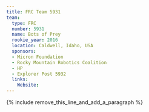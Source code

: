 ```yaml
---
title: FRC Team 5931
team:
  type: FRC
  number: 5931
  name: Bots of Prey
  rookie_year: 2016
  location: Caldwell, Idaho, USA
  sponsors:
  - Micron Foundation
  - Rocky Mountain Robotics Coalition
  - HP
  - Explorer Post 5932
  links:
    Website:
---
```


{% include remove_this_line_and_add_a_paragraph %}